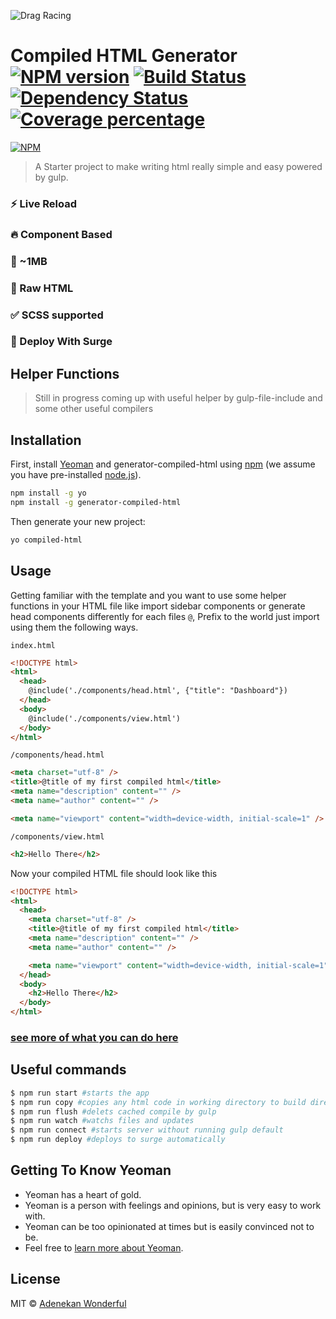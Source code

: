 ![Drag Racing](https://i.ibb.co/Kr7v5Db/compiled-1.png)

# Compiled HTML Generator [![NPM version][npm-image]][npm-url] [![Build Status][travis-image]][travis-url] [![Dependency Status][daviddm-image]][daviddm-url] [![Coverage percentage][coveralls-image]][coveralls-url]

[![NPM](https://nodei.co/npm/generator-compiled-html.png)](https://nodei.co/npm/generator-compiled-html/)

> A Starter project to make writing html really simple and easy powered by gulp.

### ⚡️ Live Reload

### 🔥 Component Based

### 🔧 ~1MB

### 📝 Raw HTML

### ✅ SCSS supported

### 🚀 Deploy With Surge

## Helper Functions

> Still in progress coming up with useful helper by gulp-file-include and some other useful compilers

## Installation

First, install [Yeoman](http://yeoman.io) and generator-compiled-html using [npm](https://www.npmjs.com/) (we assume you have pre-installed [node.js](https://nodejs.org/)).

```bash
npm install -g yo
npm install -g generator-compiled-html
```

Then generate your new project:

```bash
yo compiled-html
```

## Usage

Getting familiar with the template and you want to use some helper functions in your HTML file like import sidebar components or generate head components differently for each files
`@`, Prefix to the world just import using them the following ways.

`index.html`

```html
<!DOCTYPE html>
<html>
  <head>
    @include('./components/head.html', {"title": "Dashboard"})
  </head>
  <body>
    @include('./components/view.html')
  </body>
</html>
```

`/components/head.html`

```html
<meta charset="utf-8" />
<title>@title of my first compiled html</title>
<meta name="description" content="" />
<meta name="author" content="" />

<meta name="viewport" content="width=device-width, initial-scale=1" />
```

`/components/view.html`

```html
<h2>Hello There</h2>
```

Now your compiled HTML file should look like this

```html
<!DOCTYPE html>
<html>
  <head>
    <meta charset="utf-8" />
    <title>@title of my first compiled html</title>
    <meta name="description" content="" />
    <meta name="author" content="" />

    <meta name="viewport" content="width=device-width, initial-scale=1" />
  </head>
  <body>
    <h2>Hello There</h2>
  </body>
</html>
```

### [see more of what you can do here](https://www.npmjs.com/package/gulp-file-include)

## Useful commands

```sh
$ npm run start #starts the app
$ npm run copy #copies any html code in working directory to build directory
$ npm run flush #delets cached compile by gulp
$ npm run watch #watchs files and updates
$ npm run connect #starts server without running gulp default
$ npm run deploy #deploys to surge automatically
```

## Getting To Know Yeoman

- Yeoman has a heart of gold.
- Yeoman is a person with feelings and opinions, but is very easy to work with.
- Yeoman can be too opinionated at times but is easily convinced not to be.
- Feel free to [learn more about Yeoman](http://yeoman.io/).

## License

MIT © [Adenekan Wonderful]()

[npm-image]: https://badge.fury.io/js/generator-compiled-html.svg
[npm-url]: https://npmjs.org/package/generator-compiled-html
[travis-image]: https://travis-ci.com/adenekan41/generator-compiled-html.svg?branch=master
[travis-url]: https://travis-ci.com/adenekan41/generator-compiled-html
[daviddm-image]: https://david-dm.org/adenekan41/generator-compiled-html.svg?theme=shields.io
[daviddm-url]: https://david-dm.org/adenekan41/generator-compiled-html
[coveralls-image]: https://coveralls.io/repos/adenekan41/generator-compiled-html/badge.svg
[coveralls-url]: https://coveralls.io/r/adenekan41/generator-compiled-html

<!-- {blockquote: style='display:none'} -->
